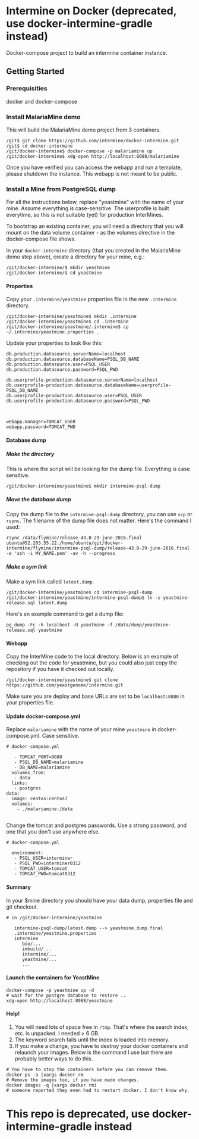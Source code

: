 # Intermine on Docker (deprecated, use docker-intermine-gradle instead)

Docker-compose project to build an intermine container instance.

## Getting Started

### Prerequisities

docker and docker-compose

### Install MalariaMine demo

This will build the MalariaMine demo project from 3 containers.

```
/git$ git clone https://github.com/intermine/docker-intermine.git
/git$ cd docker-intermine
/git/docker-intermine$ docker-compose -p malariamine up
/git/docker-intermine$ xdg-open http://localhost:8088/malariamine
```

Once you have verified you can access the webapp and run a template, please shutdown the instance. This webapp is not meant to be public. 

### Install a Mine from PostgreSQL dump

For all the instructions below, replace "yeastmine" with the name of your mine. Assume everything is case-sensitive. The userprofile is built everytime, so this is not suitable (yet) for production InterMines.

To bootstrap an existing container, you will need a directory that you will mount on the data volume container - as the volumes directive in the docker-compose file shows.

In your `docker-intermine` directory (that you created in the MalariaMine demo step above), create a directory for your mine, e.g.:

```
/git/docker-intermine/$ mkdir yeastmine
/git/docker-intermine/$ cd yeastmine
```

#### Properties

Copy your `.intermine/yeastmine` properties file in the new `.intermine` directory.

```
/git/docker-intermine/yeastmine$ mkdir .intermine
/git/docker-intermine/yeastmine$ cd .intermine
/git/docker-intermine/yeastmine/.intermine$ cp ~/.intermine/yeastmine.properties .
```

Update your properties to look like this:

```
db.production.datasource.serverName=localhost
db.production.datasource.databaseName=PSQL_DB_NAME
db.production.datasource.user=PSQL_USER
db.production.datasource.password=PSQL_PWD

db.userprofile-production.datasource.serverName=localhost
db.userprofile-production.datasource.databaseName=userprofile-PSQL_DB_NAME
db.userprofile-production.datasource.user=PSQL_USER
db.userprofile-production.datasource.password=PSQL_PWD



webapp.manager=TOMCAT_USER
webapp.password=TOMCAT_PWD

```


#### Database dump

##### Make the directory

 This is where the script will be looking for the dump file. Everything is case sensitive.

```
/git/docker-intermine/yeastmine$ mkdir intermine-psql-dump
```

##### Move the database dump 

Copy the dump file to the `intermine-psql-dump` directory, you can use `scp` or `rsync`. The filename of the dump file does not matter. Here's the command I used:

```
rsync /data/flymine/release-43.0-29-june-2016.final ubuntu@52.203.55.22:/home/ubuntu/git/docker-intermine/flymine/intermine-psql-dump/release-43.0-29-june-2016.final -e 'ssh -i MY_NAME.pem' -av -h --progress 
```

##### Make a sym link

Make a sym link called `latest.dump`.

```
/git/docker-intermine/yeastmine$ cd intermine-psql-dump
/git/docker-intermine/yeastmine/intermine-psql-dump$ ln -s yeastmine-release.sql latest.dump 
```

Here's an example command to get a dump file:

```
pg_dump -Fc -h localhost -U yeastmine -f /data/dump/yeastmine-release.sql yeastmine
```

#### Webapp

Copy the InterMine code to the local directory. Below is an example of checking out the code for yeastmine, but you could also just copy the repository if you have it checked out locally.

```
/git/docker-intermine/yeastmine$ git clone https://github.com/yeastgenome/intermine.git
```

Make sure you are deploy and base URLs are set to be `localhost:8080` in your properties file.

#### Update docker-compose.yml

Replace `malariamine` with the name of your mine `yeastmine` in docker-compose.yml. Case sensitive.

```
# docker-compose.yml

   - TOMCAT_PORT=8080
   - PSQL_DB_NAME=malariamine
   - DB_NAME=malariamine
  volumes_from:
   - data
  links:
   - postgres
data:
  image: centos:centos7
  volumes:
    - ./malariamine:/data
    
```

Change the tomcat and postgres passwords. Use a strong password, and one that you don't use anywhere else.

```
# docker-compose.yml

  environment:
   - PSQL_USER=interminer
   - PSQL_PWD=interminer0312 
   - TOMCAT_USER=tomcat
   - TOMCAT_PWD=tomcat0312 

```

#### Summary

In your $mine directory you should have your data dump, properties file and git checkout.

```
# in /git/docker-intermine/yeastmine

   intermine-psql-dump/latest.dump --> yeastmine.dump.final
   .intermine/yeastmine.properties
   intermine
      bio/...
      imbuild/...
      intermine/...
      yeastmine/...
      ...
```

#### Launch the containers for YeastMine

```
docker-compose -p yeastmine up -d
# wait for the postgre database to restore ..
xdg-open http://localhost:8088/yeastmine
```
#### Help!

1. You will need lots of space free in `/tmp`. That's where the search index, etc. is unpacked. I needed > 6 GB.
2. The keyword search fails until the index is loaded into memory. 
3. If you make a change, you have to destroy your docker containers and relaunch your images. Below is the command I use but there are probably better ways to do this.

```
# You have to stop the containers before you can remove them.
docker ps -a |xargs docker rm
# Remove the images too, if you have made changes.
docker images -q |xargs docker rmi
# someone reported they even had to restart docker. I don't know why.
```
# This repo is deprecated, use docker-intermine-gradle instead
